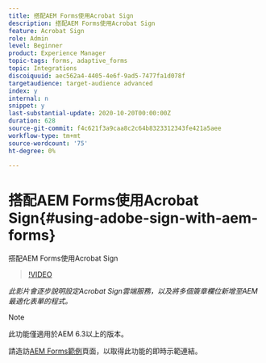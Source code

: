 ```yaml
---
title: 搭配AEM Forms使用Acrobat Sign
description: 搭配AEM Forms使用Acrobat Sign
feature: Acrobat Sign
role: Admin
level: Beginner
product: Experience Manager
topic-tags: forms, adaptive_forms
topic: Integrations
discoiquuid: aec562a4-4405-4e6f-9ad5-7477fa1d078f
targetaudience: target-audience advanced
index: y
internal: n
snippet: y
last-substantial-update: 2020-10-20T00:00:00Z
duration: 628
source-git-commit: f4c621f3a9caa8c2c64b8323312343fe421a5aee
workflow-type: tm+mt
source-wordcount: '75'
ht-degree: 0%

---
```



# 搭配AEM Forms使用Acrobat Sign{#using-adobe-sign-with-aem-forms}

搭配AEM Forms使用Acrobat Sign

>[!VIDEO](https://video.tv.adobe.com/v/18696?quality=12&learn=on)

*此影片會逐步說明設定Acrobat Sign雲端服務，以及將多個簽章欄位新增至AEM最適化表單的程式。*

>[!NOTE]
>
>此功能僅適用於AEM 6.3以上的版本。

請造訪[AEM Forms範例](https://forms.enablementadobe.com/content/samples/samples.html?query=0#formsandsign)頁面，以取得此功能的即時示範連結。
